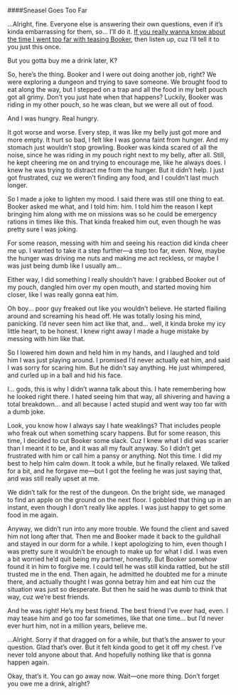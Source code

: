 ####Sneasel Goes Too Far

...Alright, fine. Everyone else is answering their own questions, even if it’s kinda embarrassing for them, so... I’ll do it. [If you really wanna know about the time I went too far with teasing Booker](https://rentry.org/ChrPrompt), then listen up, cuz I’ll tell it to you just this once.

But you gotta buy me a drink later, K?

So, here’s the thing. Booker and I were out doing another job, right? We were exploring a dungeon and trying to save someone. We brought food to eat along the way, but I stepped on a trap and all the food in my belt pouch got all grimy. Don’t you just hate when that happens? Luckily, Booker was riding in my other pouch, so he was clean, but we were all out of food.

And I was hungry. Real hungry.

It got worse and worse. Every step, it was like my belly just got more and more empty. It hurt so bad, I felt like I was gonna faint from hunger. And my stomach just wouldn’t stop growling. Booker was kinda scared of all the noise, since he was riding in my pouch right next to my belly, after all. Still, he kept cheering me on and trying to encourage me, like he always does. I knew he was trying to distract me from the hunger. But it didn’t help. I just got frustrated, cuz we weren’t finding any food, and I couldn’t last much longer.

So I made a joke to lighten my mood. I said there was still one thing to eat. Booker asked me what, and I told him: him. I told him the reason I kept bringing him along with me on missions was so he could be emergency rations in times like this. That kinda freaked him out, even though he was pretty sure I was joking.

For some reason, messing with him and seeing his reaction did kinda cheer me up. I wanted to take it a step further—a step too far, even. Now, maybe the hunger was driving me nuts and making me act reckless, or maybe I was just being dumb like I usually am...

Either way, I did something I really shouldn’t have: I grabbed Booker out of my pouch, dangled him over my open mouth, and started moving him closer, like I was really gonna eat him.

Oh boy... poor guy freaked out like you wouldn’t believe. He started flailing around and screaming his head off. He was totally losing his mind, panicking. I’d never seen him act like that, and... well, it kinda broke my icy little heart, to be honest. I knew right away I made a huge mistake by messing with him like that.

So I lowered him down and held him in my hands, and I laughed and told him I was just playing around. I promised I’d never actually eat him, and said I was sorry for scaring him. But he didn’t say anything. He just whimpered, and curled up in a ball and hid his face.

I... gods, this is why I didn’t wanna talk about this. I hate remembering how he looked right there. I hated seeing him that way, all shivering and having a total breakdown... and all because I acted stupid and went way too far with a dumb joke.

Look, you know how I always say I hate weaklings? That includes people who freak out when something scary happens. But for some reason, this time, I decided to cut Booker some slack. Cuz I knew what I did was scarier than I meant it to be, and it was all my fault anyway. So I didn’t get frustrated with him or call him a pansy or anything. Not this time. I did my best to help him calm down. It took a while, but he finally relaxed. We talked for a bit, and he forgave me—but I got the feeling he was just saying that, and was still really upset at me.

We didn’t talk for the rest of the dungeon. On the bright side, we managed to find an apple on the ground on the next floor. I gobbled that thing up in an instant, even though I don’t really like apples. I was just happy to get some food in me again.

Anyway, we didn’t run into any more trouble. We found the client and saved him not long after that. Then me and Booker made it back to the guildhall and stayed in our dorm for a while. I kept apologizing to him, even though I was pretty sure it wouldn’t be enough to make up for what I did. I was even a bit worried he’d quit being my partner, honestly. But Booker somehow found it in him to forgive me. I could tell he was still kinda rattled, but he still trusted me in the end. Then again, he admitted he doubted me for a minute there, and actually thought I was gonna betray him and eat him cuz the situation was just so desperate. But then he said he was dumb to think that way, cuz we’re best friends.

And he was right! He’s my best friend. The best friend I’ve ever had, even. I may tease him and go too far sometimes, like that one time... but I’d never ever hurt him, not in a million years, believe me.

...Alright. Sorry if that dragged on for a while, but that’s the answer to your question. Glad that’s over. But it felt kinda good to get it off my chest. I’ve never told anyone about that. And hopefully nothing like that is gonna happen again.

Okay, that’s it. You can go away now. Wait—one more thing. Don’t forget you owe me a drink, alright?